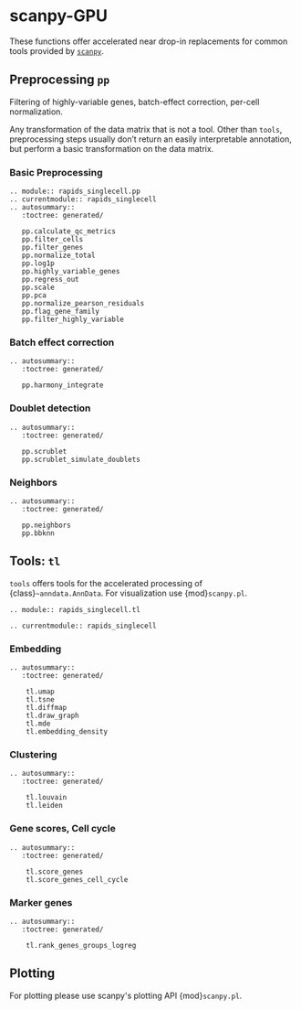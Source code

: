 # scanpy-GPU

These functions offer accelerated near drop-in replacements for common tools provided by [`scanpy`](https://scanpy.readthedocs.io/en/stable/api/index.html).

## Preprocessing `pp`
Filtering of highly-variable genes, batch-effect correction, per-cell normalization.

Any transformation of the data matrix that is not a tool. Other than `tools`, preprocessing steps usually don’t return an easily interpretable annotation, but perform a basic transformation on the data matrix.

### Basic Preprocessing
```{eval-rst}
.. module:: rapids_singlecell.pp
.. currentmodule:: rapids_singlecell
.. autosummary::
   :toctree: generated/

   pp.calculate_qc_metrics
   pp.filter_cells
   pp.filter_genes
   pp.normalize_total
   pp.log1p
   pp.highly_variable_genes
   pp.regress_out
   pp.scale
   pp.pca
   pp.normalize_pearson_residuals
   pp.flag_gene_family
   pp.filter_highly_variable
```
### Batch effect correction

```{eval-rst}
.. autosummary::
   :toctree: generated/

   pp.harmony_integrate
```

### Doublet detection
```{eval-rst}
.. autosummary::
   :toctree: generated/

   pp.scrublet
   pp.scrublet_simulate_doublets
```


### Neighbors
```{eval-rst}
.. autosummary::
   :toctree: generated/

   pp.neighbors
   pp.bbknn
```

## Tools: `tl`

`tools` offers tools for the accelerated processing of {class}`~anndata.AnnData`. For visualization use {mod}`scanpy.pl`.

```{eval-rst}
.. module:: rapids_singlecell.tl
```

```{eval-rst}
.. currentmodule:: rapids_singlecell
```

### Embedding
```{eval-rst}
.. autosummary::
   :toctree: generated/

    tl.umap
    tl.tsne
    tl.diffmap
    tl.draw_graph
    tl.mde
    tl.embedding_density
```

### Clustering

```{eval-rst}
.. autosummary::
   :toctree: generated/

    tl.louvain
    tl.leiden
```

### Gene scores, Cell cycle

```{eval-rst}
.. autosummary::
   :toctree: generated/

    tl.score_genes
    tl.score_genes_cell_cycle
```

### Marker genes

```{eval-rst}
.. autosummary::
   :toctree: generated/

    tl.rank_genes_groups_logreg
```

## Plotting

For plotting please use scanpy's plotting API {mod}`scanpy.pl`.
